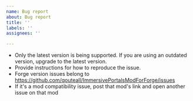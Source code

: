 ```yaml
---
name: Bug report
about: Bug report
title: ''
labels: ''
assignees: ''

---
```


* Only the latest version is being supported. If you are using an outdated version, upgrade to the latest version.
* Provide instructions for how to reproduce the issue.
* Forge version issues belong to  https://github.com/qouteall/ImmersivePortalsModForForge/issues
* If it's a mod compatibility issue, post that mod's link and open another issue on that mod
